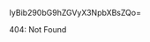 IyBib290bG9hZGVyX3NpbXBsZQo=

<!-- START GLOBAL CORPORATION -->
404: Not Found
<!-- END GLOBAL CORPORATION -->